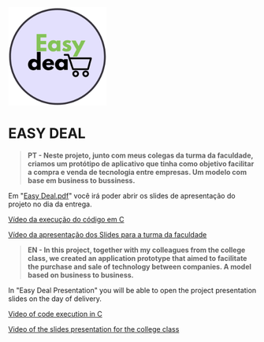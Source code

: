 <img align="middle" width="200" height="200" src="https://github.com/henrique-souza/easy_deal/blob/0f7b4dfc581d88defb2d2dd1459b127cbb411773/Easy%20Deal%20Logo.png" alt="Easy Deal Logo">

# EASY DEAL

> **PT - Neste projeto,  junto com meus colegas da turma da faculdade, criamos um protótipo de aplicativo que tinha como objetivo facilitar a compra e venda de tecnologia entre empresas. Um modelo com base em business to bussiness.**

Em "[Easy Deal.pdf](https://github.com/henrique-souza/easy_deal/blob/3a94f0aa7e6152132ad02bfcc1739f4d903934d0/Easy%20Deal.pdf)" você irá poder abrir os slides de apresentação do projeto no dia da entrega.

[Vídeo da execução do código em C](https://youtu.be/FRRfzOi72wk)

[Vídeo da apresentação dos Slides para a turma da faculdade](https://youtu.be/yGBEvs0rieQ)

> **EN - In this project, together with my colleagues from the college class, we created an application prototype that aimed to facilitate the purchase and sale of technology between companies. A model based on business to business.**

In "Easy Deal Presentation" you will be able to open the project presentation slides on the day of delivery.

[Video of code execution in C](https://youtu.be/FRRfzOi72wk)

[Video of the slides presentation for the college class](https://youtu.be/yGBEvs0rieQ)
